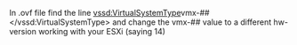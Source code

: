In .ovf file find the line <vssd:VirtualSystemType>vmx-##</vssd:VirtualSystemType> and change the vmx-## value
to a different hw-version working with your ESXi (saying 14)
